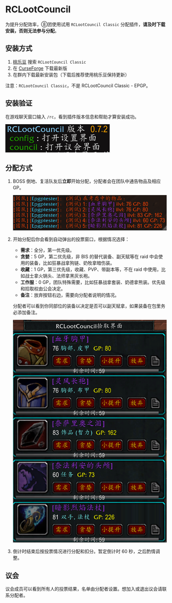 # RCLootCouncil

为提升分配效率，⑧团使用试用 `RCLootCouncil Classic` 分配插件，**请及时下载安装，否则无法参与分配**。

## 安装方式

1. [桃乐豆](http://www.taoledou.com/) 搜索 `RCLootCouncil Classic`
2. 在 [CurseForge](https://www.curseforge.com/wow/addons/rclootcouncil-classic/files) 下载最新版
3. 在群内下载最新安装包（下载后推荐使用桃乐豆保持更新）

注意：`RCLootCouncil Classic`，不是 RCLootCouncil Classic - EPGP。

## 安装验证

在游戏聊天窗口输入 `/rc`，看到插件版本信息和帮助才算安装成功。

![](rclc_check.png)

## 分配方式

1. BOSS 倒地、复活队友后**立即**开始分配，分配者会在团队中通告物品及相应 GP。

   ![](rclc_announce.png)

2. 开始分配后你会看到自动弹出的投票窗口，根据情况选择：
   - **需求**：全分，第一优先级。
   - **贪婪**：5 GP，第二优先级，非 BIS 的替代装备、副天赋等在 raid 中会使用的装备，比如狂暴战拿狗链、奶牧拿暗伤装。
   - **收藏**：1 GP，第三优先级，收藏、PVP、带副本等，不在 raid 中使用，比如战士拿火锅头、法师拿黑灰长袍。
   - **工作服**：0 GP，团队特殊需要，比如狂暴战拿套装、奶德拿熊装。优先级和拾取权由公会决定。
   - **备注**：放弃按钮右边，需要向分配者说明的情况。

   分配者可以看到你同部位的装备以决定是否可以副天赋拿，如果装备在包里务必添加备注。

   ![](rclc_voting_frame.png)

3. 倒计时结束后按投票情况进行分配和扣分。暂定倒计时 60 秒，之后酌情调整。

## 议会

议会成员可以看到所有人的投票结果，名单由分配者设置。想加入或退出议会请联系分配者。
